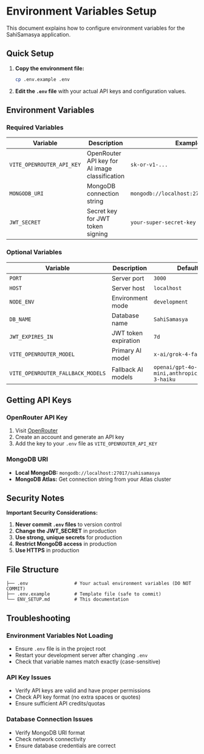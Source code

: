 # Environment Variables Setup

This document explains how to configure environment variables for the SahiSamasya application.

## Quick Setup

1. **Copy the environment file:**
   ```bash
   cp .env.example .env
   ```

2. **Edit the `.env` file** with your actual API keys and configuration values.

## Environment Variables

### Required Variables

| Variable | Description | Example |
|----------|-------------|---------|
| `VITE_OPENROUTER_API_KEY` | OpenRouter API key for AI image classification | `sk-or-v1-...` |
| `MONGODB_URI` | MongoDB connection string | `mongodb://localhost:27017/sahisamasya` |
| `JWT_SECRET` | Secret key for JWT token signing | `your-super-secret-key` |

### Optional Variables

| Variable | Description | Default |
|----------|-------------|---------|
| `PORT` | Server port | `3000` |
| `HOST` | Server host | `localhost` |
| `NODE_ENV` | Environment mode | `development` |
| `DB_NAME` | Database name | `SahiSamasya` |
| `JWT_EXPIRES_IN` | JWT token expiration | `7d` |
| `VITE_OPENROUTER_MODEL` | Primary AI model | `x-ai/grok-4-fast:free` |
| `VITE_OPENROUTER_FALLBACK_MODELS` | Fallback AI models | `openai/gpt-4o-mini,anthropic/claude-3-haiku` |

## Getting API Keys

### OpenRouter API Key
1. Visit [OpenRouter](https://openrouter.ai/keys)
2. Create an account and generate an API key
3. Add the key to your `.env` file as `VITE_OPENROUTER_API_KEY`

### MongoDB URI
- **Local MongoDB:** `mongodb://localhost:27017/sahisamasya`
- **MongoDB Atlas:** Get connection string from your Atlas cluster

## Security Notes

**Important Security Considerations:**

1. **Never commit `.env` files** to version control
2. **Change the JWT_SECRET** in production
3. **Use strong, unique secrets** for production
4. **Restrict MongoDB access** in production
5. **Use HTTPS** in production

## File Structure

```
├── .env                 # Your actual environment variables (DO NOT COMMIT)
├── .env.example         # Template file (safe to commit)
└── ENV_SETUP.md         # This documentation
```

## Troubleshooting

### Environment Variables Not Loading
- Ensure `.env` file is in the project root
- Restart your development server after changing `.env`
- Check that variable names match exactly (case-sensitive)

### API Key Issues
- Verify API keys are valid and have proper permissions
- Check API key format (no extra spaces or quotes)
- Ensure sufficient API credits/quotas

### Database Connection Issues
- Verify MongoDB URI format
- Check network connectivity
- Ensure database credentials are correct
